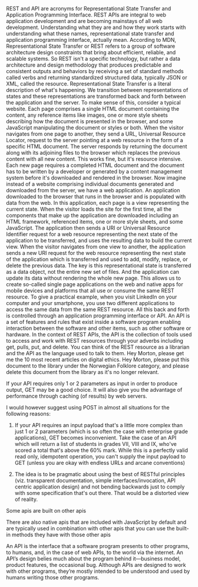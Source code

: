 REST and API are acronyms for Representational State Transfer and Application Programming Interface. REST APIs are integral to web application development and are becoming mainstays of all web development. Understanding what they are and how they work starts with understanding what these names, representational state transfer and application programming interface, actually mean. According to MDN, Representational State Transfer or REST refers to a group of software architecture design constraints that bring about efficient, reliable, and scalable systems. So REST isn't a specific technology, but rather a data architecture and design methodology that produces predictable and consistent outputs and behaviors by receiving a set of standard methods called verbs and returning standardized structured data, typically JSON or XML, called the resource. Representational State Transfer is a literal description of what's happening. We transition between representations of states and these representations are transformed back and forth between the application and the server. To make sense of this, consider a typical website. Each page comprises a single HTML document containing the content, any reference items like images, one or more style sheets describing how the document is presented in the browser, and some JavaScript manipulating the document or styles or both. When the visitor navigates from one page to another, they send a URL, Universal Resource Locator, request to the server pointing at a web resource in the form of a specific HTML document. The server responds by returning the document along with its adjoining files to the browser which replaces the previous content with all new content. This works fine, but it's resource intensive. Each new page requires a completed HTML document and the document has to be written by a developer or generated by a content management system before it's downloaded and rendered in the browser. Now imagine instead of a website comprising individual documents generated and downloaded from the server, we have a web application. An application downloaded to the browser that runs in the browser and is populated with data from the web. In this application, each page is a view representing the current state. When the visitor loads the site for the first time, all the components that make up the application are downloaded including an HTML framework, referenced items, one or more style sheets, and some JavaScript. The application then sends a URI or Universal Resource Identifier request for a web resource representing the next state of the application to be transferred, and uses the resulting data to build the current view. When the visitor navigates from one view to another, the application sends a new URI request for the web resource representing the next state of the application which is transferred and used to add, modify, replace, or delete the previous data. The key is this representational state is transferred as a data object, not the entire new set of files. And the application can update its data without rendering the whole new page. This allows us to create so-called single page applications on the web and native apps for mobile devices and platforms that all use or consume the same REST resource. To give a practical example, when you visit LinkedIn on your computer and your smartphone, you use two different applications to access the same data from the same REST resource. All this back and forth is controlled through an application programming interface or API. An API is a set of features and rules that exist inside a software program enabling interaction between the software and other items, such as other software or hardware. In the context of REST APIs, the API is the collection of tools used to access and work with REST resources through your adverbs including get, pulls, put, and delete. You can think of the REST resource as a librarian and the API as the language used to talk to them. Hey Morton, please get me the 10 most recent articles on digital ethics. Hey Morton, please put this document to the library under the Norwegian Folklore category, and please delete this document from the library as it's no longer relevant.  
  
If your API requires only 1 or 2 parameters as input in order to produce output, GET may be a good choice. It will also give you the advantage of performance through caching (of results) by web servers.  
  
I would however suggest using POST in almost all situations for the following reasons:  
  
1. If your API requires an input payload that's a little more complex than just 1 or 2 parameters (which is so often the case with enterprise grade applications), GET becomes inconvenient. Take the case of an API which will return a list of students in grades VII, VIII and IX, who've scored a total that's above the 60% mark. While this is a perfectly valid read only, idempotent operation, you can't supply the input payload to GET (unless you are okay with endless URLs and arcane conventions)  
  
2. The idea is to be pragmatic about using the best of RESTful principles (viz. transparent documentation, simple interfaces/invocation, API centric application design) and not bending backwards just to comply with some specification that's out there. That would be a distorted view of reality.  
  
Some apis are built on other apis  
  
There are also native apis that are included with JavaScript by default and are typically used in combination with other apis that you can use the built-in methods they have with those other apis  
  
An API is the interface that a software program presents to other programs, to humans, and, in the case of web APIs, to the world via the internet. An API’s design belies much about the program behind it—business model, product features, the occasional bug. Although APIs are designed to work with other programs, they’re mostly intended to be understood and used by humans writing those other programs.